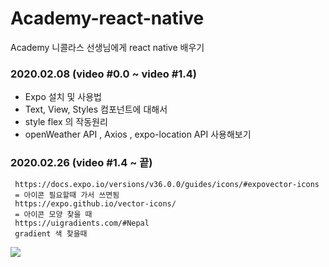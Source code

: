 # Academy-react-native
Academy 니콜라스 선생님에게 react native 배우기


### 2020.02.08 (video #0.0 ~ video #1.4)
 
 + Expo 설치 및 사용법
 + Text, View, Styles 컴포넌트에 대해서
 + style flex 의 작동원리
 + openWeather API , Axios , expo-location API 사용해보기

### 2020.02.26 (video #1.4 ~ 끝)
```
 https://docs.expo.io/versions/v36.0.0/guides/icons/#expovector-icons
 = 아이콘 필요할때 가서 쓰면됨
 https://expo.github.io/vector-icons/
 = 아이콘 모양 찾을 때
 https://uigradients.com/#Nepal
 gradient 색 찾을때
```
<img src="https://user-images.githubusercontent.com/54893898/75317709-fd448700-58ab-11ea-9d12-9b844ae8b1cb.png">
